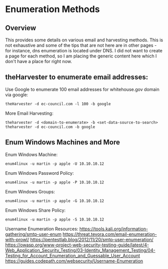 # <h1 id="topheading">Enumeration Methods</h1>

## Overview

This provides some details on various email and harvesting methods. This is not exhaustive and some of the tips that are not here are in other pages - for instance, dns enumeration is located under DNS. I did not want to create a page for each method, so I am placing the generic content here which I don't have a place for right now.

## theHarvester to enumerate email addresses:

Use Google to enumerate 100 email addresses for whitehouse.gov domain via google:
```
theHarvester -d ec-council.com -l 100 -b google
```

More Email Harvesting:
```
theharvester -d <domain-to-enumerate> -b <set-data-source-to-search>
theharvester -d ec-council.com -b google
```
## Enum Windows Machines and More

Enum Windows Machine:
```
enum4linux -u martin -p apple -U 10.10.10.12
```
Enum Windows Password Policy:
```
enum4linux -u martin -p apple -P 10.10.10.12
```
Enum Windows Groups:
```
enum4linux -u martin -p apple -G 10.10.10.12
```
Enum Windows Share Policy:
```
enum4linux -u martin -p apple -S 10.10.10.12
```

Username Enumeration Resources:
https://tools.kali.org/information-gathering/smtp-user-enum
https://threat.tevora.com/email-enumeration-with-prowl/
https://pentestlab.blog/2012/11/20/smtp-user-enumeration/
https://owasp.org/www-project-web-security-testing-guide/latest/4-Web_Application_Security_Testing/03-Identity_Management_Testing/04-Testing_for_Account_Enumeration_and_Guessable_User_Account
https://guides.codepath.com/websecurity/Username-Enumeration
